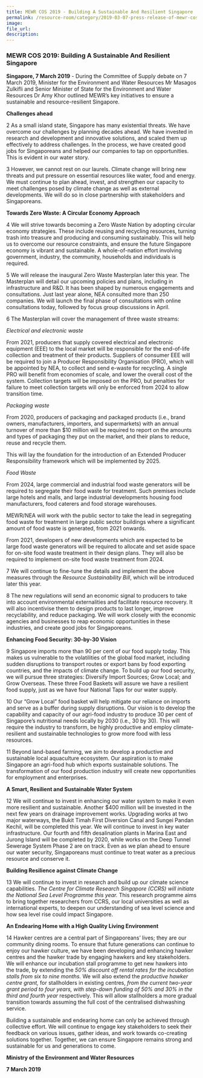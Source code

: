 ```yaml
---  
title: MEWR COS 2019 - Building A Sustainable And Resilient Singapore  
permalink: /resource-room/category/2019-03-07-press-release-of-mewr-cos-2019/  
image:  
file_url:  
description:  
---  
```


### MEWR COS 2019: Building A Sustainable And Resilient Singapore  

**Singapore, 7 March 2019** - During the Committee of Supply debate on 7 March 2019, Minister for the Environment and Water Resources Mr Masagos Zulkifli and Senior Minister of State for the Environment and Water Resources Dr Amy Khor outlined MEWR’s key initiatives to ensure a sustainable and resource-resilient Singapore.  

**Challenges ahead**  

2 As a small island state, Singapore has many existential threats. We have overcome our challenges by planning decades ahead. We have invested in research and development and innovative solutions, and scaled them up effectively to address challenges. In the process, we have created good jobs for Singaporeans and helped our companies to tap on opportunities. This is evident in our water story.  

3 However, we cannot rest on our laurels. Climate change will bring new threats and put pressure on essential resources like water, food and energy. We must continue to plan ahead, invest, and strengthen our capacity to meet challenges posed by climate change as well as external developments. We will do so in close partnership with stakeholders and Singaporeans.  

**Towards Zero Waste: A Circular Economy Approach**  

4 We will strive towards becoming a Zero Waste Nation by adopting circular economy strategies. These include reusing and recycling resources, turning trash into treasure and producing and consuming sustainably. This will help us to overcome our resource constraints, and ensure the future Singapore economy is vibrant and sustainable. A whole-of-nation effort involving government, industry, the community, households and individuals is required.  

5 We will release the inaugural Zero Waste Masterplan later this year. The Masterplan will detail our upcoming policies and plans, including in infrastructure and R&D. It has been shaped by numerous engagements and consultations. Just last year alone, NEA consulted more than 250 companies. We will launch the final phase of consultations with online consultations today, followed by focus group discussions in April.  

6 The Masterplan will cover the management of three waste streams:  

*Electrical and electronic waste*  

From 2021, producers that supply covered electrical and electronic equipment (EEE) to the local market will be responsible for the end-of-life collection and treatment of their products. Suppliers of consumer EEE will be required to join a Producer Responsibility Organisation (PRO), which will be appointed by NEA, to collect and send e-waste for recycling. A single PRO will benefit from economies of scale, and lower the overall cost of the system. Collection targets will be imposed on the PRO, but penalties for failure to meet collection targets will only be enforced from 2024 to allow transition time.  

*Packaging waste*  

From 2020, producers of packaging and packaged products (i.e., brand owners, manufacturers, importers, and supermarkets) with an annual turnover of more than $10 million will be required to report on the amounts and types of packaging they put on the market, and their plans to reduce, reuse and recycle them.  

This will lay the foundation for the introduction of an Extended Producer Responsibility framework which will be implemented by 2025.  

*Food Waste*  

From 2024, large commercial and industrial food waste generators will be required to segregate their food waste for treatment. Such premises include 	large hotels and malls, and large industrial developments housing food manufacturers, food caterers and food storage warehouses.  

MEWR/NEA will work with the public sector to take the lead in segregating food waste for treatment in large public sector buildings where a significant amount of food waste is generated, from 2021 onwards.  

From 2021, developers of new developments which are expected to be large food waste generators will be required to allocate and set aside space for on-site food waste treatment in their design plans. They will also be required to implement on-site food waste treatment from 2024.  

7 We will continue to fine-tune the details and implement the above measures through the *Resource Sustainability Bill*, which will be introduced later this year.  

8 The new regulations will send an economic signal to producers to take into account environmental externalities and facilitate resource recovery. It will also incentivise them to design products to last longer, improve recyclability, and reduce packaging. We will work closely with the economic agencies and businesses to reap economic opportunities in these industries, and create good jobs for Singaporeans.  

**Enhancing Food Security: 30-by-30 Vision**  

9 Singapore imports more than 90 per cent of our food supply today. This makes us vulnerable to the volatilities of the global food market, including sudden disruptions to transport routes or export bans by food exporting countries, and the impacts of climate change. To build up our food security, we will pursue three strategies: Diversify Import Sources; Grow Local; and Grow Overseas. These three Food Baskets will assure we have a resilient food supply, just as we have four National Taps for our water supply.  

10 Our “Grow Local” food basket will help mitigate our reliance on imports and serve as a buffer during supply disruptions. Our vision is to develop the capability and capacity of our agri-food industry to produce 30 per cent of Singapore’s nutritional needs locally by 2030 (i.e., 30 by 30). This will require the industry to transform, be highly productive and employ climate-resilient and sustainable technologies to grow more food with less resources.  

11 Beyond land-based farming, we aim to develop a productive and sustainable local aquaculture ecosystem. Our aspiration is to make Singapore an agri-food hub which exports sustainable solutions. The transformation of our food production industry will create new opportunities for employment and enterprises.  

**A Smart, Resilient and Sustainable Water System**  

12 We will continue to invest in enhancing our water system to make it even more resilient and sustainable. Another $400 million will be invested in the next few years on drainage improvement works. Upgrading works at two major waterways, the Bukit Timah First Diversion Canal and Sungei Pandan Kechil, will be completed this year. We will continue to invest in key water infrastructure. Our fourth and fifth desalination plants in Marina East and Jurong Island will be completed by 2020, while works on the Deep Tunnel Sewerage System Phase 2 are on track. Even as we plan ahead to ensure our water security, Singaporeans must continue to treat water as a precious resource and conserve it.  

**Building Resilience against Climate Change**  

13 We will continue to invest in research and build up our climate science capabilities. *The Centre for Climate Research Singapore (CCRS) will initiate the National Sea Level Programme this year.* This research programme aims to bring together researchers from CCRS, our local universities as well as international experts, to deepen our understanding of sea level science and how sea level rise could impact Singapore.  

**An Endearing Home with a High Quality Living Environment**  

14 Hawker centres are a central part of Singaporeans’ lives; they are our community dining rooms. To ensure that future generations can continue to enjoy our hawker culture, we have been developing and enhancing hawker centres and the hawker trade by engaging hawkers and key stakeholders. We will enhance our incubation stall programme to get new hawkers into the trade, by extending the *50% discount off rental rates for the incubation stalls from six to nine months.* We will also extend the *productive hawker centre grant,* for stallholders in existing centres, *from the current two-year grant period to four years, with step-down funding of 50% and 30% in the third and fourth year* respectively. This will allow stallholders a more gradual transition towards assuming the full cost of the centralised dishwashing service.   

Building a sustainable and endearing home can only be achieved through collective effort. We will continue to engage key stakeholders to seek their feedback on various issues, gather ideas, and work towards co-creating solutions together. Together, we can ensure Singapore remains strong and sustainable for us and generations to come.  

**Ministry of the Environment and Water Resources**  

**7 March 2019**  


